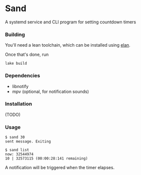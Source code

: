 # Sand
A systemd service and CLI program for setting countdown timers

### Building
You'll need a lean toolchain, which can be installed using [elan](https://github.com/leanprover/elan). 

Once that's done, run
```
lake build
```
### Dependencies
- libnotify
- mpv (optional, for notification sounds)

### Installation
(TODO)

### Usage
```
$ sand 30
sent message. Exiting

$ sand list
now: 32544974
10 | 32573115 (00:00:28:141 remaining)
```
A notification will be triggered when the timer elapses.

